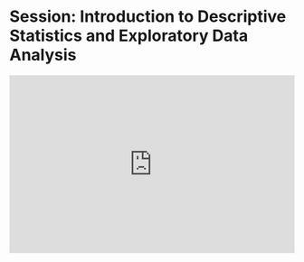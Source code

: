 <h1>Session: Introduction to Descriptive Statistics and Exploratory Data Analysis</h1>
<iframe width="100%" height="315" src="https://www.youtube.com/embed/5CoETeAdi9A" title="YouTube video player" frameborder="0" allow="accelerometer; autoplay; clipboard-write; encrypted-media; gyroscope; picture-in-picture" allowfullscreen></iframe>